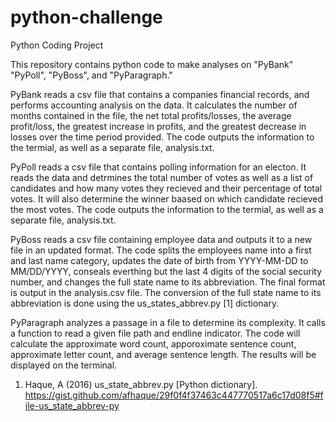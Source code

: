 # python-challenge
Python Coding Project

This repository contains python code to make analyses on "PyBank" "PyPoll", "PyBoss", and "PyParagraph."

PyBank reads a csv file that contains a companies financial records, and performs accounting analysis on the data.
It calculates the number of months contained in the file, the net total profits/losses, the average profit/loss, the greatest increase in profits, and the greatest decrease in losses over the time period provided.
The code outputs the information to the termial, as well as a separate file, analysis.txt.

PyPoll reads a csv file that contains polling information for an electon.
It reads the data and detrmines the total number of votes as well as a list of candidates and how many votes they recieved and their percentage of total votes.
It will also determine the winner baased on which candidate recieved the most votes.
The code outputs the information to the termial, as well as a separate file, analysis.txt.

PyBoss reads a csv file containing employee data and outputs it to a new file in an updated format. The code splits the employees name into a first and last name category, updates the date of birth from YYYY-MM-DD to MM/DD/YYYY, conseals everthing but the last 4 digits of the social security number, and changes the full state name to its abbreviation.
The final format is output in the analysis.csv file.
The conversion of the full state name to its abbreviation is done using the us_states_abbrev.py [1] dictionary.

PyParagraph analyzes a passage in a file to determine its complexity. It calls a function to read a given file path and endline indicator. The code will calculate the approximate word count, apporoximate sentence count, approximate letter count, and average sentence length. The results will be displayed on the terminal.

1. Haque, A (2016) us_state_abbrev.py [Python dictionary]. https://gist.github.com/afhaque/29f0f4f37463c447770517a6c17d08f5#file-us_state_abbrev-py
